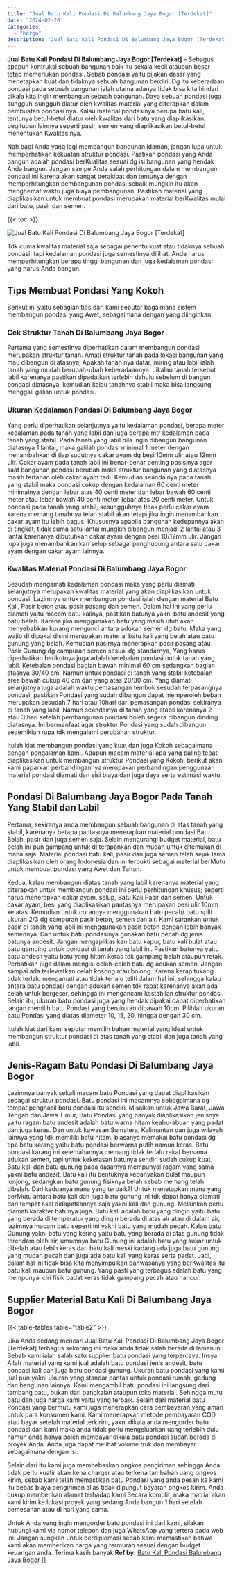 ```yaml
---
title: "Jual Batu Kali Pondasi Di Balumbang Jaya Bogor [Terdekat]"
date: "2024-02-26"
categories: 
  - "harga"
description: "Jual Batu Kali Pondasi Di Balumbang Jaya Bogor [Terdekat]. Untuk Anda yang ingin mengorder batu pondasi ini dari kami, silakan hubungi kami via nomor telepon..."
---
```


**Jual Batu Kali Pondasi Di Balumbang Jaya Bogor \[Terdekat\]** – Sebagus apapun kontruksi sebuah bangunan baik itu sekala kecil ataupun besar tetap memerlukan pondasi. Sebab pondasi yaitu pijakan dasar yang menetapkan kuat dan tidaknya sebuah bangunan berdiri. Dg itu keberadaan pondasi pada sebuah bangunan ialah utama adanya tidak bisa kita hindari dikala kita ingin membangun sebuah bangunan. Daya sebuah pondasi juga sungguh-sungguh diatur oleh kwalitas material yang diterapkan dalam pembuatan pondasi nya. Kalau material pondasinya berupa batu kali, tentunya betul-betul diatur oleh kwalitas dari batu yang diaplikasikan, begitupun lainnya seperti pasir, semen yang diaplikasikan betul-betul menentukan Kwalitas nya.

Nah bagi Anda yang lagi membangun bangunan idaman, jangan lupa untuk memperhatikan kekuatan struktur pondasi. Pastikan pondasi yang Anda bangun adalah pondasi berKualitas sesuai dg isi bangunan yang hendak Anda bangun. Jangan sampe Anda salah perhitungan dalam membangun pondasi ini karena akan sangat berakibat dan tentunya dengan memperhitungkan pembangunan pondasi sebaik mungkin itu akan menghemat waktu juga biaya pembangunan. Pastikan material yang diaplikasikan untuk membuat pondasi merupakan material berKwalitas mulai dari batu, pasir dan semen.

{{< toc >}}

![Jual Batu Kali Pondasi Di Balumbang Jaya Bogor [Terdekat]](/images/jual-batu-kali-36.png)

Tdk cuma kwalitas material saja sebagai penentu kuat atau tidaknya sebuah pondasi, tapi kedalaman pondasi juga semestinya dilihat. Anda harus memperhitungkan berapa tinggi bangunan dan juga kedalaman pondasi yang harus Anda bangun.

## Tips Membuat Pondasi Yang Kokoh

Berikut ini yaitu sebagian tips dari kami seputar bagaimana sistem membangun pondasi yang Awet, sebagaimana dengan yang diinginkan.

### Cek Struktur Tanah Di Balumbang Jaya Bogor

Pertama yang semestinya diperhatikan dalam membangun pondasi merupakan struktur tanah. Amati struktur tanah pada lokasi bangunan yang mau dibangun di atasnya, Apakah tanah nya datar, miring atau labil ialah tanah yang mudah berubah-ubah keberadaannya. Jikalau tanah tersebut labil karenanya pastikan dipadatkan terlebih dahulu sebelum di bangun pondasi diatasnya, kemudian kalau tanahnya stabil maka bisa langsung menggali galian untuk pondasi.

### Ukuran Kedalaman Pondasi Di Balumbang Jaya Bogor

Yang perlu diperhatikan selanjutnya yaitu kedalaman pondasi, berapa meter kedalaman pada tanah yang labil dan juga berapa mtr kedalaman pada tanah yang stabil. Pada tanah yang labil bila ingin dibangun bangunan diatasnya 1 lantai, maka galilah pondasi minimal 1 meter dengan menambahkan di tiap sudutnya cakar ayam dg besi 10mm ulir atau 12mm ulir. Cakar ayam pada tanah labil ini benar-benar penting posisinya agar saat bangunan pondasi berubah maka struktur bangunan yang diatasnya masih tertahan oleh cakar ayam tadi. Kemudian seandainya pada tanah yang stabil maka pondasi cukup dengan kedalaman 60 centi meter minimalnya dengan lebar atas 40 centi meter dan lebar bawah 60 centi meter atau lebar bawah 40 centi meter, lebar atas 20 centi meter. Untuk pondasi pada tanah yang stabil, sesungguhnya tidak perlu cakar ayam karena memang tanahnya telah stabil akan tetapi jika ingin menambahkan cakar ayam itu lebih bagus. Khususnya apabila bangunan kedepannya akan di tingkat, tidak cuma satu lantai mungkin dibangun menjadi 2 lantai atau 3 lantai karenanya dibutuhkan cakar ayam dengan besi 10/12mm ulir. Jangan lupa juga menambahkan kan selup sebagai penghubung antara satu cakar ayam dengan cakar ayam lainnya.

### Kwalitas Material Pondasi Di Balumbang Jaya Bogor

Sesudah mengamati kedalaman pondasi maka yang perlu diamati selanjutnya merupakan kwalitas material yang akan diaplikasikan untuk pondasi. Lazimnya untuk membangun pondasi ialah dengan material Batu Kali, Pasir beton atau pasir pasang dan semen. Dalam hal ini yang perlu diamati yaitu macam batu kalinya, pastikan batunya yakni batu andesit yang batu belah. Karena jika menggunakan batu yang masih utuh akan menyebabkan kurang mengunci antara adukan semen dg batu. Maka yang wajib di dipakai disini merupakan material batu kali yang belah atau batu gunung yang belah. Kemudian pasirnya menerapkan pasir pasang atau Pasir Gunung dg campuran semen sesuai dg standarnya, Yang harus diperhatikan berikutnya juga adalah ketebalan pondasi untuk tanah yang labil. Ketebalan pondasi bagian bawah minimal 60 cm sedangkan bagian atasnya 30/40 cm. Namun untuk pondasi di tanah yang stabil ketebalan area bawah cukup 40 cm dan yang atas 20/30 cm. Yang diamati selanjutnya juga adalah waktu pemasangan tembok sesudah terpasangnya pondasi, pastikan Pondasi yang sudah dibangun dapat memperoleh beban merupakan sesudah 7 hari atau 10hari dari pemasangan pondasi sekiranya di tanah yang labil. Namun seandainya di tanah yang stabil karenanya 2 atau 3 hari setelah pembangunan pondasi boleh segera dibangun dinding diatasnya. Ini bermanfaat agar struktur Pondasi yang sudah dibangun sedemikian rupa tdk mengalami perubahan struktur.

Itulah kiat membangun pondasi yang kuat dan juga Kokoh sebagaimana dengan pengalaman kami. Adapun macam material apa yang paling tepat diaplikasikan untuk membangun struktur Pondasi yang Kokoh, berikut akan kami paparkan perbandingannya merupakan perbandingan penggunaan material pondasi diamati dari sisi biaya dan juga daya serta estimasi waktu.

## Pondasi Di Balumbang Jaya Bogor Pada Tanah Yang Stabil dan Labil

Pertama, sekiranya anda membangun sebuah bangunan di atas tanah yang stabil, karenanya betapa pantasnya menerapkan material pondasi Batu Belah, pasir dan juga semen saja. Selain mengurangi budget material, batu belah ini pun gampang untuk di terapankan dan mudah untuk ditemukan di mana saja. Material pondasi batu kali, pasir dan juga semen telah sejak lama diaplikasikan oleh orang Indonesia dan ini terbukti sebagai material berMutu untuk membuat pondasi yang Awet dan Tahan.

Kedua, kalau membangun diatas tanah yang labil karenanya material yang diterapkan untuk membangun pondasi ini perlu perhitungan khusus; seperti harus menerapkan cakar ayam, selup, Batu Kali Pasir dan semen. Untuk cakar ayam, besi yang diaplikasikan pantasnya merupakan besi ulir 10mm ke atas. Kemudian untuk corannya menggunakan batu pecah/ batu split ukuran 2/3 dg campuran pasir beton, semen dan air. Kami sarankan untuk pasir di tanah yang labil ini menggunakan pasir beton dengan lebih banyak semennya. Dan untuk batu pondasinya gunakan batu pecah dg jenis batunya andesit. Jangan mengaplikasikan batu kapur, batu kali bulat atau batu gamping untuk pondasi di tanah yang labil ini. Pastikan batunya yaitu batu andesit yaitu batu yang hitam keras tdk gampang belah ataupun retak. Perhatikan juga dalam mengisi celah-celah batu dg adukan semen, Jangan sampai ada terlewatkan celah kosong atau bolong. Karena kerap tukang tidak terlalu mengamati atau tidak terlalu teliti dalam hal ini, sehingga kalau antara batu pondasi dengan adukan semen tdk rapat karenanya akan ada celah untuk bergeser, sehingga ini mengancam kestabilan struktur pondasi. Selain itu, ukuran batu pondasi juga yang hendak dipakai dapat diperhatikan jangan memilih batu Pondasi yang berukuran dibawah 10cm. Pilihlah ukuran batu Pondasi yang diatas diameter 10, 15, 20, hingga dengan 30 cm.

Itulah kiat dari kami seputar memilih bahan material yang ideal untuk membangun struktur pondasi di atas tanah yang stabil dan juga tanah yang labil.

## Jenis-Ragam Batu Pondasi Di Balumbang Jaya Bogor

Lazimnya banyak sekali macam batu Pondasi yang dapat diaplikasikan sebagai struktur pondasi. Batu pondasi ini macamnya sebagaimana dg tempat penghasil batu pondasi itu sendiri. Misalkan untuk Jawa Barat, Jawa Tengah dan Jawa Timur, Batu Pondasi yang banyak diaplikasikan jenisnya yaitu ragam batu andesit adalah batu warna hitam keabu-abuan yang padat dan juga keras. Dan untuk kawasan Sumatera, Kalimantan dan juga wilayah lainnya yang tdk memiliki batu hitam, biasanya memakai batu pondasi dg tipe batu karang yaitu batu pondasi berwarna putih namun keras. Batu pondasi karang ini kelemahannya memang tidak terlalu rekat bersama adukan semen, tapi untuk kekerasan batunya sendiri sudah cukup kuat. Batu kali dan batu gunung pada dasarnya mempunyai ragam yang sama yakni batu andesit. Batu kali itu bentuknya kebanyakan bulat maupun lonjong, sedangkan batu gunung fisiknya belah sebab memang telah dibelah. Dari keduanya mana yang terbaik?! Untuk menetapkan mana yang berMutu antara batu kali dan juga batu gunung ini tdk dapat hanya diamati dari tempat asal didapatkannya saja yakni kali dan gunung. Melainkan perlu diamati karakter batunya juga. Batu kali adalah batu yang dingin yaitu batu yang berada di temperatur yang dingin berada di atas air atau di dalam air, lazimnya macam batu seperti ini yakni batu yang mudah pecah. Kalau batu Gunung yakni batu yang kering yaitu batu yang berada di atas gunung tidak terendam oleh air, umumnya batu Gunung ini adalah batu yang sukar untuk dibelah atau lebih keras dari batu kali meski kadang ada juga batu gunung yang mudah pecah dan juga ada batu kali yang keras serta padat. Jadi, dalam hal ini tidak bisa kita menyimpulkan bahwasanya yang berKwalitas itu batu kali maupun batu gunung. Yang pasti yang terbagus adalah batu yang mempunyai ciri fisik padat keras tidak gampang pecah atau hancur.

## Supplier Material Batu Kali Di Balumbang Jaya Bogor

{{< table-tables table="table2" >}}

Jika Anda sedang mencari Jual Batu Kali Pondasi Di Balumbang Jaya Bogor \[Terdekat\] terbagus sekarang ini maka anda tidak salah berada di laman ini. Sebab kami ialah salah satu supplier batu pondasi yang terpercaya. Insya Allah material yang kami jual adalah batu pondasi jenis andesit, batu pondasi kali dan juga batu pondasi gunung. Ukuran batu pondasi yang kami jual pun yakni ukuran yang standar pantas untuk pondasi rumah, gedung dan bangunan lainnya. Kami mengambil batu pondasi ini langsung dari tambang batu, bukan dari pangkalan ataupun toko material. Sehingga mutu batu dan juga harga kami yaitu yang terbaik. Selain dari material batu Pondasi yang bermutu kami juga menerapkan cara pembayaran yang aman untuk para konsumen kami. Kami menerapkan metode pembayaran COD atau bayar setelah material terkirim, yakni dikala anda mengorder batu pondasi dari kami maka anda tidak perlu mengeluarkan uang terlebih dulu namun anda hanya boleh membayar dikala batu pondasi sudah berada di proyek Anda. Anda juga dapat melihat volume truk dan membayar sebagaimana dengan isi.

Selain dari itu kami juga membebaskan ongkos pengiriman sehingga Anda tidak perlu kuatir akan kena charger atau terkena tambahan uang ongkos kirim, sebab kami telah memastikan batu Pondasi yang anda pesan ke kami itu bebas biaya pengiriman alias tidak dipungut bayaran ongkos kirim. Anda cukup memberikan alamat terhadap kami Secara komplit, maka matrial akan kami kirim ke lokasi proyek yang sedang Anda bangun 1 hari setelah pemesanan atau di hari yang sama.

Untuk Anda yang ingin mengorder batu pondasi ini dari kami, silakan hubungi kami via nomor telepon dan juga WhatsApp yang tertera pada web ini. Jangan sungkan untuk berdiplomasi sebab kami memastikan bahwa kami akan memberikan harga yang termurah sesuai dengan budget keuangan anda. Terima kasih banyak
**Ref by:** [Batu Kali Pondasi Balumbang Jaya Bogor []](https://id.wikipedia.org/wiki/Batu)
